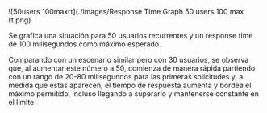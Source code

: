 ![50users 100maxrt](./images/Response Time Graph 50 users 100 max rt.png)

Se grafica una situación para 50 usuarios recurrentes y un response time de 100 milisegundos como máximo esperado.

Comparando con un escenario similar pero con 30 usuarios, se observa que, al aumentar este número a 50, comienza de manera rápida partiendo con un rango de 20-80 milisegundos para las primeras solicitudes y, a medida que estas aparecen, el tiempo de respuesta aumenta y bordea el máximo permitido, incluso llegando a superarlo y mantenerse constante en el límite.
